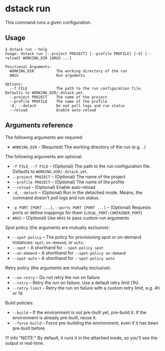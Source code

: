 # dstack run

This command runs a given configuration.

## Usage

<div class="termy">

```shell
$ dstack run --help
Usage: dstack run [--project PROJECT] [--profile PROFILE] [-d] [--reload] WORKING_DIR [ARGS ...]

Positional Arguments:
  WORKING_DIR          The working directory of the run
  ARGS                 Run arguments

Options:
  --f FILE             The path to the run configuration file. Defaults to WORKING_DIR/.dstack.yml.
  --project PROJECT    The name of the project
  --profile PROFILE    The name of the profile
  -d, --detach         Do not poll logs and run status
  --reload             Enable auto-reload
```

</div>

[//]: # (TODO: Ports aren't part of the `dstack run --help` output)

## Arguments reference

The following arguments are required:

- `WORKING_DIR` - (Required) The working directory of the run (e.g. `.`)

The following arguments are optional:

- `-f FILE`, `--f FILE` – (Optional) The path to the run configuration file. Defaults to `WORKING_DIR/.dstack.yml`.
- `--project PROJECT` – (Optional) The name of the project
- `--profile PROJECT` – (Optional) The name of the profile
- `--reload` – (Optional) Enable auto-reload 
- `-d`, `--detach` – (Optional) Run in the detached mode. Means, the command doesn't
  poll logs and run status.

[//]: # (- `-t TAG`, `--tag TAG` – &#40;Optional&#41; A tag name. Warning, if the tag exists, it will be overridden.)
- `-p PORT [PORT ...]`, `--ports PORT [PORT ...]` – (Optional) Requests ports or define mappings for them (`LOCAL_PORT:CONTAINER_PORT`)
- `ARGS` – (Optional) Use `ARGS` to pass custom run arguments

Spot policy (the arguments are mutually exclusive):

- `--spot-policy` – The policy for provisioning spot or on-demand instances: `spot`, `on-demand`, or `auto`. 
- `--spot` – A shorthand for `--spot-policy spot`
- `--on-demand` – A shorthand for `--spot-policy on-demand`
- `--spot-auto` – A shorthand for `--spot-policy auto`

Retry policy (the arguments are mutually exclusive):

- `--no-retry` – Do not retry the run on failure
- `--retry` – Retry the run on failure. Use a default retry limit (1h). 
- `--retry-limit` – Retry the run on failure with a custom retry limit, e.g. 4h or 1d

Build policies:

[//]: # (- `--use-build` – Use the build if available, otherwise fail)
- `--build` – If the environment is not pre-built yet, pre-build it. If the environment is already pre-built, reuse it.
- `--force-build` – Force pre-building the environment, even if it has been pre-built before.

[//]: # (- `--build-only` — Just create the build and save it)

[//]: # (Tags should be dropped)

!!! info "NOTE:"
    By default, it runs it in the attached mode, so you'll see the output in real-time.
